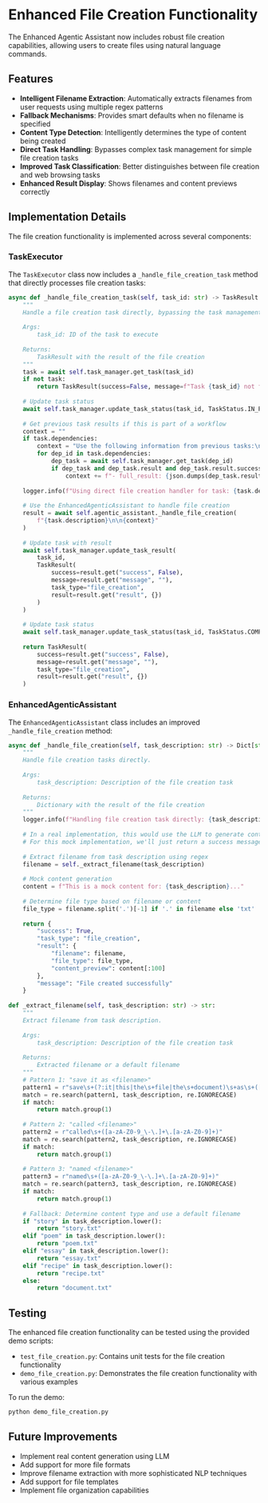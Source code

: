 # Enhanced File Creation Functionality

The Enhanced Agentic Assistant now includes robust file creation capabilities, allowing users to create files using natural language commands.

## Features

- **Intelligent Filename Extraction**: Automatically extracts filenames from user requests using multiple regex patterns
- **Fallback Mechanisms**: Provides smart defaults when no filename is specified
- **Content Type Detection**: Intelligently determines the type of content being created
- **Direct Task Handling**: Bypasses complex task management for simple file creation tasks
- **Improved Task Classification**: Better distinguishes between file creation and web browsing tasks
- **Enhanced Result Display**: Shows filenames and content previews correctly

## Implementation Details

The file creation functionality is implemented across several components:

### TaskExecutor

The `TaskExecutor` class now includes a `_handle_file_creation_task` method that directly processes file creation tasks:

```python
async def _handle_file_creation_task(self, task_id: str) -> TaskResult:
    """
    Handle a file creation task directly, bypassing the task management system.
    
    Args:
        task_id: ID of the task to execute
        
    Returns:
        TaskResult with the result of the file creation
    """
    task = await self.task_manager.get_task(task_id)
    if not task:
        return TaskResult(success=False, message=f"Task {task_id} not found")
    
    # Update task status
    await self.task_manager.update_task_status(task_id, TaskStatus.IN_PROGRESS)
    
    # Get previous task results if this is part of a workflow
    context = ""
    if task.dependencies:
        context = "Use the following information from previous tasks:\n"
        for dep_id in task.dependencies:
            dep_task = await self.task_manager.get_task(dep_id)
            if dep_task and dep_task.result and dep_task.result.success:
                context += f"- full_result: {json.dumps(dep_task.result.to_dict())}\n"
    
    logger.info(f"Using direct file creation handler for task: {task.description}")
    
    # Use the EnhancedAgenticAssistant to handle file creation
    result = await self.agentic_assistant._handle_file_creation(
        f"{task.description}\n\n{context}"
    )
    
    # Update task with result
    await self.task_manager.update_task_result(
        task_id, 
        TaskResult(
            success=result.get("success", False),
            message=result.get("message", ""),
            task_type="file_creation",
            result=result.get("result", {})
        )
    )
    
    # Update task status
    await self.task_manager.update_task_status(task_id, TaskStatus.COMPLETED)
    
    return TaskResult(
        success=result.get("success", False),
        message=result.get("message", ""),
        task_type="file_creation",
        result=result.get("result", {})
    )
```

### EnhancedAgenticAssistant

The `EnhancedAgenticAssistant` class includes an improved `_handle_file_creation` method:

```python
async def _handle_file_creation(self, task_description: str) -> Dict[str, Any]:
    """
    Handle file creation tasks directly.
    
    Args:
        task_description: Description of the file creation task
        
    Returns:
        Dictionary with the result of the file creation
    """
    logger.info(f"Handling file creation task directly: {task_description}")
    
    # In a real implementation, this would use the LLM to generate content
    # For this mock implementation, we'll just return a success message
    
    # Extract filename from task description using regex
    filename = self._extract_filename(task_description)
    
    # Mock content generation
    content = f"This is a mock content for: {task_description}..."
    
    # Determine file type based on filename or content
    file_type = filename.split('.')[-1] if '.' in filename else 'txt'
    
    return {
        "success": True,
        "task_type": "file_creation",
        "result": {
            "filename": filename,
            "file_type": file_type,
            "content_preview": content[:100]
        },
        "message": "File created successfully"
    }
    
def _extract_filename(self, task_description: str) -> str:
    """
    Extract filename from task description.
    
    Args:
        task_description: Description of the file creation task
        
    Returns:
        Extracted filename or a default filename
    """
    # Pattern 1: "save it as <filename>"
    pattern1 = r"save\s+(?:it|this|the\s+file|the\s+document)\s+as\s+([a-zA-Z0-9_\-\.]+\.[a-zA-Z0-9]+)"
    match = re.search(pattern1, task_description, re.IGNORECASE)
    if match:
        return match.group(1)
    
    # Pattern 2: "called <filename>"
    pattern2 = r"called\s+([a-zA-Z0-9_\-\.]+\.[a-zA-Z0-9]+)"
    match = re.search(pattern2, task_description, re.IGNORECASE)
    if match:
        return match.group(1)
    
    # Pattern 3: "named <filename>"
    pattern3 = r"named\s+([a-zA-Z0-9_\-\.]+\.[a-zA-Z0-9]+)"
    match = re.search(pattern3, task_description, re.IGNORECASE)
    if match:
        return match.group(1)
    
    # Fallback: Determine content type and use a default filename
    if "story" in task_description.lower():
        return "story.txt"
    elif "poem" in task_description.lower():
        return "poem.txt"
    elif "essay" in task_description.lower():
        return "essay.txt"
    elif "recipe" in task_description.lower():
        return "recipe.txt"
    else:
        return "document.txt"
```

## Testing

The enhanced file creation functionality can be tested using the provided demo scripts:

- `test_file_creation.py`: Contains unit tests for the file creation functionality
- `demo_file_creation.py`: Demonstrates the file creation functionality with various examples

To run the demo:

```bash
python demo_file_creation.py
```

## Future Improvements

- Implement real content generation using LLM
- Add support for more file formats
- Improve filename extraction with more sophisticated NLP techniques
- Add support for file templates
- Implement file organization capabilities
